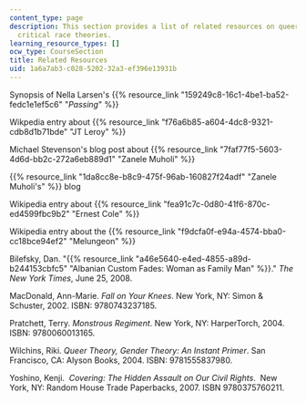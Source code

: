 ```yaml
---
content_type: page
description: This section provides a list of related resources on queer, gender, and
  critical race theories.
learning_resource_types: []
ocw_type: CourseSection
title: Related Resources
uid: 1a6a7ab3-c028-5202-32a3-ef396e13931b
---
```


Synopsis of Nella Larsen's {{% resource_link "159249c8-16c1-4be1-ba52-fedc1e1ef5c6" "_Passing_" %}}

Wikpedia entry about {{% resource_link "f76a6b85-a604-4dc8-9321-cdb8d1b71bde" "JT Leroy" %}}

Michael Stevenson's blog post about {{% resource_link "7faf77f5-5603-4d6d-bb2c-272a6eb889d1" "Zanele Muholi" %}}

{{% resource_link "1da8cc8e-b8c9-475f-96ab-160827f24adf" "Zanele Muholi's" %}} blog

Wikipedia entry about {{% resource_link "fea91c7c-0d80-41f6-870c-ed4599fbc9b2" "Ernest Cole" %}}

Wikipedia entry about the {{% resource_link "f9dcfa0f-e94a-4574-bba0-cc18bce94ef2" "Melungeon" %}}

Bilefsky, Dan. "{{% resource_link "a46e5640-e4ed-4855-a89d-b244153cbfc5" "Albanian Custom Fades: Woman as Family Man" %}}." _The New York Times_, June 25, 2008.

MacDonald, Ann-Marie. _Fall on Your Knees_. New York, NY: Simon & Schuster, 2002. ISBN: 9780743237185.

Pratchett, Terry. _Monstrous Regiment_. New York, NY: HarperTorch, 2004. ISBN: 9780060013165.

Wilchins, Riki. _Queer Theory, Gender Theory: An Instant Primer_. San Francisco, CA: Alyson Books, 2004. ISBN: 9781555837980.

Yoshino, Kenji.  _Covering: The Hidden Assault on Our Civil Rights_.  New York, NY: Random House Trade Paperbacks, 2007. ISBN 9780375760211.